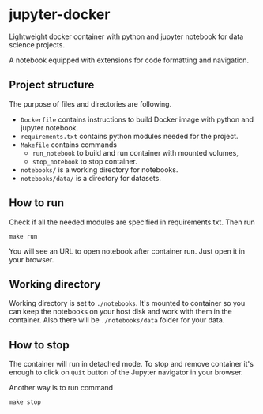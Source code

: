 # jupyter-docker
Lightweight docker container with python and jupyter notebook for data science projects.

A notebook equipped with extensions for code formatting and navigation.

## Project structure

The purpose of files and directories are following.

- `Dockerfile` contains instructions to build Docker image with python and jupyter notebook. 
- `requirements.txt` contains python modules needed for the project.
- `Makefile` contains commands 
  - `run_notebook` to build and run container with mounted volumes,
  - `stop_notebook` to stop container.
- `notebooks/` is a working directory for notebooks. 
- `notebooks/data/` is a directory for datasets.

## How to run

Check if all the needed modules are specified in requirements.txt. Then run 

`make run`

You will see an URL to open notebook after container run. Just open it in your browser.

## Working directory

Working directory is set to `./notebooks`. It's mounted to container so you can keep the notebooks on your host disk and work with them in the container. Also there will be `./notebooks/data` folder for your data.

## How to stop

The container will run in detached mode. To stop and remove container it's enough to click on `Quit` button of the Jupyter navigator in your browser.

Another way is to run command 

`make stop`